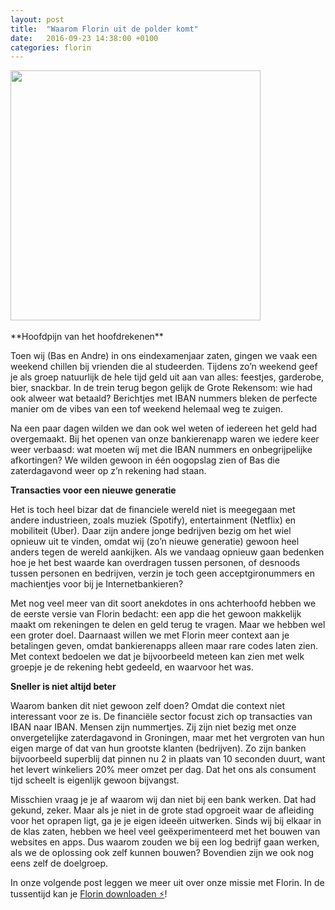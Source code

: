 ```yaml
---
layout: post
title:  "Waarom Florin uit de polder komt"
date:   2016-09-23 14:38:00 +0100
categories: florin
---
```

<img src="https://cdn-images-1.medium.com/max/1600/1*TALdig3hYCHpIU3zppHAsg.png" width="400" />
<br /><br />
**Hoofdpijn van het hoofdrekenen**

Toen wij (Bas en Andre) in ons eindexamenjaar zaten, gingen we vaak een weekend chillen bij vrienden die al studeerden. Tijdens zo’n weekend geef je als groep natuurlijk de hele tijd geld uit aan van alles: feestjes, garderobe, bier, snackbar. In de trein terug begon gelijk de Grote Rekensom: wie had ook alweer wat betaald? Berichtjes met IBAN nummers bleken de perfecte manier om de vibes van een tof weekend helemaal weg te zuigen.

Na een paar dagen wilden we dan ook wel weten of iedereen het geld had overgemaakt. Bij het openen van onze bankierenapp waren we iedere keer weer verbaasd: wat moeten wíj met die IBAN nummers en onbegrijpelijke afkortingen? We wilden gewoon in één oogopslag zien of Bas die zaterdagavond weer op z’n rekening had staan.

**Transacties voor een nieuwe generatie**

Het is toch heel bizar dat de financiele wereld niet is meegegaan met andere industrieen, zoals muziek (Spotify), entertainment (Netflix) en mobiliteit (Uber). Daar zijn andere jonge bedrijven bezig om het wiel opnieuw uit te vinden, omdat wij (zo’n nieuwe generatie) gewoon heel anders tegen de wereld aankijken. Als we vandaag opnieuw gaan bedenken hoe je het best waarde kan overdragen tussen personen, of desnoods tussen personen en bedrijven, verzin je toch geen acceptgironummers en machientjes voor bij je Internetbankieren?

Met nog veel meer van dit soort anekdotes in ons achterhoofd hebben we de eerste versie van Florin bedacht: een app die het gewoon makkelijk maakt om rekeningen te delen en geld terug te vragen. Maar we hebben wel een groter doel. Daarnaast willen we met Florin meer context aan je betalingen geven, omdat bankierenapps alleen maar rare codes laten zien. Met context bedoelen we dat je bijvoorbeeld meteen kan zien met welk groepje je de rekening hebt gedeeld, en waarvoor het was.

**Sneller is niet altijd beter**

Waarom banken dit niet gewoon zelf doen? Omdat die context niet interessant voor ze is. De financiële sector focust zich op transacties van IBAN naar IBAN. Mensen zijn nummertjes. Zij zijn niet bezig met onze onvergetelijke zaterdagavond in Groningen, maar met het vergroten van hun eigen marge of dat van hun grootste klanten (bedrijven). Zo zijn banken bijvoorbeeld superblij dat pinnen nu 2 in plaats van 10 seconden duurt, want het levert winkeliers 20% meer omzet per dag. Dat het ons als consument tijd scheelt is eigenlijk gewoon bijvangst.

Misschien vraag je je af waarom wij dan niet bij een bank werken. Dat had gekund, zeker. Maar als je niet in de grote stad opgroeit waar de afleiding voor het oprapen ligt, ga je je eigen ideeën uitwerken. Sinds wij bij elkaar in de klas zaten, hebben we heel veel geëxperimenteerd met het bouwen van websites en apps. Dus waarom zouden we bij een log bedrijf gaan werken, als we de oplossing ook zelf kunnen bouwen? Bovendien zijn we ook nog eens zelf de doelgroep.

In onze volgende post leggen we meer uit over onze missie met Florin. In de tussentijd kan je [Florin downloaden ⚡️](https://florinapp.com)! 
